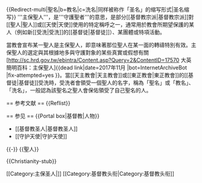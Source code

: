 {{Redirect-multi|聖名|b=教名|c=洗名|同样被称作「圣名」的缩写形式|圣名缩写}}
'''主保聖人'''，是'''守護聖者'''的意思，是部分[[基督教宗派|基督教宗派]]對[[聖人|聖人]]或[[天使|天使]]使用的特定稱呼之一，通常用於教會所期望保護的某人（例如新[[受洗|受洗]]的[[基督徒|基督徒]]）、某團體或特項活動。

當教會宣布某一聖人是主保聖人，即意味著那位聖人在某一面的轉禱特別有效。主保聖人的選定與其根據地多與守護對象的某些真實或假想有關<ref>[http://sc.hrd.gov.tw/ebintra/Content.asp?Query=2&ContentID=17570 大英簡明百科：主保聖人]{{dead link|date=2017年11月 |bot=InternetArchiveBot |fix-attempted=yes }}</ref>。當[[天主教會|天主教會]]或[[東正教會|東正教會]]的[[基督徒|基督徒]]受洗時，受洗者會領受一個聖人的名字，稱為「聖名」或「教名」、「洗名」，一般認為該聖名之聖人會保佑領受了自己聖名的人。

== 参考文献 ==
{{Reflist}}

== 参见 ==
{{Portal box|基督教|人物}}
* [[基督教圣人|基督教圣人]]
* [[守护天使|守护天使]]

{{-}}
{{聖人}}

{{Christianity-stub}}

[[Category:主保圣人|]]
[[Category:基督教头衔|Category:基督教头衔]]